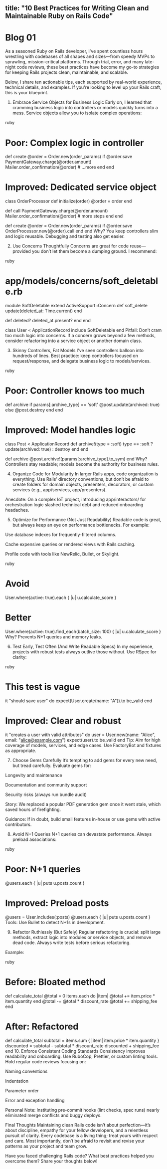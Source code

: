 title: "10 Best Practices for Writing Clean and Maintainable Ruby on Rails Code"
---

# Blog 01

As a seasoned Ruby on Rails developer, I've spent countless hours wrestling with codebases of all shapes and sizes—from speedy MVPs to sprawling, mission-critical platforms. Through trial, error, and many late-night code reviews, these best practices have become my go-to strategies for keeping Rails projects clean, maintainable, and scalable.

Below, I share ten actionable tips, each supported by real-world experience, technical details, and examples. If you're looking to level up your Rails craft, this is your blueprint.

1. Embrace Service Objects for Business Logic
Early on, I learned that cramming business logic into controllers or models quickly turns into a mess. Service objects allow you to isolate complex operations:

ruby
# Poor: Complex logic in controller
def create
  @order = Order.new(order_params)
  if @order.save
    PaymentGateway.charge(@order.amount)
    Mailer.order_confirmation(@order)
    # ...more
  end
end

# Improved: Dedicated service object
class OrderProcessor
  def initialize(order)
    @order = order
  end

  def call
    PaymentGateway.charge(@order.amount)
    Mailer.order_confirmation(@order)
    # more steps
  end
end

def create
  @order = Order.new(order_params)
  if @order.save
    OrderProcessor.new(@order).call
  end
end
Why? You keep controllers slim and logic reusable. Debugging and testing also get easier.

2. Use Concerns Thoughtfully
Concerns are great for code reuse—provided you don’t let them become a dumping ground. I recommend:

ruby
# app/models/concerns/soft_deletable.rb
module SoftDeletable
  extend ActiveSupport::Concern
  def soft_delete
    update(deleted_at: Time.current)
  end

  def deleted?
    deleted_at.present?
  end
end

class User < ApplicationRecord
  include SoftDeletable
end
Pitfall: Don’t cram too much logic into concerns. If a concern grows beyond a few methods, consider refactoring into a service object or another domain class.

3. Skinny Controllers, Fat Models
I've seen controllers balloon into hundreds of lines. Best practice: keep controllers focused on request/response, and delegate business logic to models/services.

ruby
# Poor: Controller knows too much
def archive
  if params[:archive_type] == 'soft'
    @post.update(archived: true)
  else
    @post.destroy
  end
end

# Improved: Model handles logic
class Post < ApplicationRecord
  def archive!(type = :soft)
    type == :soft ? update(archived: true) : destroy
  end
end

def archive
  @post.archive!(params[:archive_type].to_sym)
end
Why? Controllers stay readable; models become the authority for business rules.

4. Organize Code for Modularity
In larger Rails apps, code organization is everything. Use Rails’ directory conventions, but don’t be afraid to create folders for domain objects, presenters, decorators, or custom services (e.g., app/services, app/presenters).

Anecdote: On a complex IoT project, introducing app/interactors/ for orchestration logic slashed technical debt and reduced onboarding headaches.

5. Optimize for Performance (Not Just Readability)
Readable code is great, but always keep an eye on performance bottlenecks. For example:

Use database indexes for frequently-filtered columns.

Cache expensive queries or rendered views with Rails caching.

Profile code with tools like NewRelic, Bullet, or Skylight.

ruby
# Avoid
User.where(active: true).each { |u| u.calculate_score }

# Better
User.where(active: true).find_each(batch_size: 100) { |u| u.calculate_score }
Why? Prevents N+1 queries and memory leaks.

6. Test Early, Test Often (And Write Readable Specs)
In my experience, projects with robust tests always outlive those without. Use RSpec for clarity:

ruby
# This test is vague
it "should save user" do
  expect(User.create(name: "A")).to be_valid
end

# Improved: Clear and robust
it "creates a user with valid attributes" do
  user = User.new(name: "Alice", email: "alice@example.com")
  expect(user).to be_valid
end
Tip: Aim for high coverage of models, services, and edge cases. Use FactoryBot and fixtures as appropriate.

7. Choose Gems Carefully
It’s tempting to add gems for every new need, but tread carefully. Evaluate gems for:

Longevity and maintenance

Documentation and community support

Security risks (always run bundle audit)

Story: We replaced a popular PDF generation gem once it went stale, which saved hours of firefighting.

Guidance: If in doubt, build small features in-house or use gems with active contributors.

8. Avoid N+1 Queries
N+1 queries can devastate performance. Always preload associations:

ruby
# Poor: N+1 queries
@users.each { |u| puts u.posts.count }

# Improved: Preload posts
@users = User.includes(:posts)
@users.each { |u| puts u.posts.count }
Tools: Use Bullet to detect N+1s in development.

9. Refactor Ruthlessly (But Safely)
Regular refactoring is crucial: split large methods, extract logic into modules or service objects, and remove dead code. Always write tests before serious refactoring.

Example:

ruby
# Before: Bloated method
def calculate_total
  @total = 0
  items.each do |item|
    @total += item.price * item.quantity
  end
  @total -= @total * discount_rate
  @total += shipping_fee
end

# After: Refactored
def calculate_total
  subtotal = items.sum { |item| item.price * item.quantity }
  discounted = subtotal - subtotal * discount_rate
  discounted + shipping_fee
end
10. Enforce Consistent Coding Standards
Consistency improves readability and onboarding. Use RuboCop, Prettier, or custom linting tools. Hold regular code reviews focusing on:

Naming conventions

Indentation

Parameter order

Error and exception handling

Personal Note: Instituting pre-commit hooks (lint checks, spec runs) nearly eliminated merge conflicts and buggy deploys.

Final Thoughts
Maintaining clean Rails code isn’t about perfection—it’s about discipline, empathy for your fellow developers, and a relentless pursuit of clarity. Every codebase is a living thing; treat yours with respect and care. Most importantly, don’t be afraid to revisit and revise your patterns as your project and team grow.

Have you faced challenging Rails code? What best practices helped you overcome them? Share your thoughts below!

